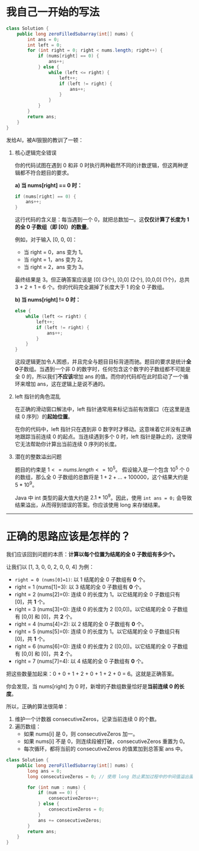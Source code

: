 # 我自己一开始的写法

~~~java
class Solution {
    public long zeroFilledSubarray(int[] nums) {
        int ans = 0;
        int left = 0;
        for (int right = 0; right < nums.length; right++) {
            if (nums[right] == 0) {
                ans++;
            } else {
                while (left <= right) {
                    left++;
                    if (left != right) {
                        ans++;
                    }
                }
            }
        }
        return ans;
    }
}
~~~

发给AI，被AI狠狠的教训了一顿：

1. 核心逻辑完全错误

   你的代码试图在遇到 0 和非 0 时执行两种截然不同的计数逻辑，但这两种逻辑都不符合题目的要求。

   **a) 当 nums[right] == 0 时：**

   ~~~java
   if (nums[right] == 0) {
       ans++;
   }
   ~~~

   这行代码的含义是：每当遇到一个 0，就把总数加一。这**仅仅计算了长度为 1 的全 0 子数组（即 [0]）的数量**。

   例如，对于输入 [0, 0, 0]：

   - 当 right = 0，ans 变为 1。
   - 当 right = 1，ans 变为 2。
   - 当 right = 2，ans 变为 3。

   最终结果是 3。但正确答案应该是 [0] (3个), [0,0] (2个), [0,0,0] (1个)，总共 3 + 2 + 1 = 6 个。你的代码完全漏掉了长度大于 1 的全 0 子数组。

   **b) 当 nums[right] != 0 时：**

   ~~~java
   else {
       while (left <= right) {
           left++;
           if (left != right) {
               ans++;
           }
       }
   }
   ~~~

   这段逻辑更加令人困惑，并且完全与题目目标背道而驰。题目的要求是统计**全 0**子数组。当遇到一个非 0 的数字时，任何包含这个数字的子数组都不可能是全 0 的，所以我们**不应该**增加 ans 的值。而你的代码却在此时启动了一个循环来增加 ans，这在逻辑上是说不通的。

2. left 指针的角色混乱

   在正确的滑动窗口解法中，left 指针通常用来标记当前有效窗口（在这里是连续 0 序列）的**起始位置**。

   在你的代码中，left 指针只在遇到非 0 数字时才移动。这意味着它并没有正确地跟踪当前连续 0 的起点。当连续遇到多个 0 时，left 指针是静止的，这使得它无法帮助你计算出当前连续 0 序列的长度。

3. 潜在的整数溢出问题

   题目的约束是 $1 <= nums.length <= 10^5$。
   假设输入是一个包含 $10^5$ 个 0 的数组，那么全 0 子数组的总数将是 $1 + 2 + ... + 100000$，这个结果大约是 $5 * 10^9$。

   Java 中 int 类型的最大值大约是 $2.1 * 10^9$。因此，使用 `int ans = 0;` 会导致结果溢出，从而得到错误的答案。你应该使用 long 来存储结果。



---

# 正确的思路应该是怎样的？

我们应该回到问题的本质：**计算以每个位置为结尾的全 0 子数组有多少个。**

让我们以 [1, 3, 0, 0, 2, 0, 0, 4] 为例：

- `right = 0 (nums[0]=1)`: 以 1 结尾的全 0 子数组有 **0** 个。
- right = 1 (nums[1]=3): 以 3 结尾的全 0 子数组有 **0** 个。
- right = 2 (nums[2]=0): 连续 0 的长度为 1。以它结尾的全 0 子数组只有 [0]，共 **1** 个。
- right = 3 (nums[3]=0): 连续 0 的长度为 2 ([0,0])。以它结尾的全 0 子数组有 [0,0] 和 [0]，共 **2** 个。
- right = 4 (nums[4]=2): 以 2 结尾的全 0 子数组有 **0** 个。
- right = 5 (nums[5]=0): 连续 0 的长度为 1。以它结尾的全 0 子数组只有 [0]，共 **1** 个。
- right = 6 (nums[6]=0): 连续 0 的长度为 2 ([0,0])。以它结尾的全 0 子数组有 [0,0] 和 [0]，共 **2** 个。
- right = 7 (nums[7]=4): 以 4 结尾的全 0 子数组有 **0** 个。

把这些数量加起来：0 + 0 + 1 + 2 + 0 + 1 + 2 + 0 = 6。这就是正确答案。

你会发现，当 nums[right] 为 0 时，新增的子数组数量恰好是**当前连续 0 的长度**。

所以，正确的算法很简单：

1. 维护一个计数器 consecutiveZeros，记录当前连续 0 的个数。
2. 遍历数组：
   - 如果 nums[i] 是 0，则 consecutiveZeros 加一。
   - 如果 nums[i] 不是 0，则连续段被打破，consecutiveZeros 重置为 0。
   - 每次循环，都将当前的 consecutiveZeros 的值累加到总答案 ans 中。

```java
class Solution {
    public long zeroFilledSubarray(int[] nums) {
        long ans = 0;
        long consecutiveZeros = 0; // 使用 long 防止累加过程中的中间值溢出虽然在此题不必要，但是好习惯

        for (int num : nums) {
            if (num == 0) {
                consecutiveZeros++;
            } else {
                consecutiveZeros = 0;
            }
            ans += consecutiveZeros;
        }
        return ans;
    }
}
```